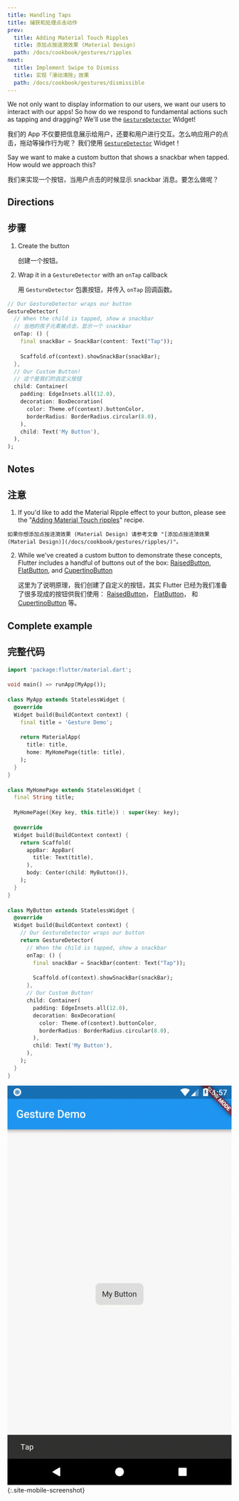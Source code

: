 ```yaml
---
title: Handling Taps
title: 捕获和处理点击动作
prev:
  title: Adding Material Touch Ripples
  title: 添加点按涟漪效果 (Material Design)
  path: /docs/cookbook/gestures/ripples
next:
  title: Implement Swipe to Dismiss
  title: 实现「滑动清除」效果
  path: /docs/cookbook/gestures/dismissible
---
```


We not only want to display information to our users, we want our users to
interact with our apps! So how do we respond to fundamental actions such as
tapping and dragging? We'll use the
[`GestureDetector`]({{site.api}}/flutter/widgets/GestureDetector-class.html)
Widget!

我们的 App 不仅要把信息展示给用户，还要和用户进行交互。怎么响应用户的点击，拖动等操作行为呢？ 我们使用
[`GestureDetector`]({{site.api}}/flutter/widgets/GestureDetector-class.html)
Widget！

Say we want to make a custom button that shows a snackbar when tapped. How would
we approach this?

我们来实现一个按钮，当用户点击的时候显示 snackbar 消息。要怎么做呢？

## Directions
## 步骤

  1. Create the button
	  
	  创建一个按钮。
	  
  2. Wrap it in a `GestureDetector` with an `onTap` callback
 
 	  用 `GestureDetector` 包裹按钮，并传入 `onTap` 回调函数。

<!-- skip -->
```dart
// Our GestureDetector wraps our button
GestureDetector(
  // When the child is tapped, show a snackbar
  // 当他的孩子元素被点击，显示一个 snackbar
  onTap: () {
    final snackBar = SnackBar(content: Text("Tap"));

    Scaffold.of(context).showSnackBar(snackBar);
  },
  // Our Custom Button!
  // 这个是我们的自定义按钮
  child: Container(
    padding: EdgeInsets.all(12.0),
    decoration: BoxDecoration(
      color: Theme.of(context).buttonColor,
      borderRadius: BorderRadius.circular(8.0),
    ),
    child: Text('My Button'),
  ),
);
```

## Notes
## 注意

  1. If you'd like to add the Material Ripple effect to your button, please
  see the "[Adding Material Touch ripples](/docs/cookbook/gestures/ripples/)" recipe.
      
    如果你想添加点按涟漪效果 (Material Design) 请参考文章 "[添加点按涟漪效果 (Material Design)](/docs/cookbook/gestures/ripples/)"。

  2. While we've created a custom button to demonstrate these concepts, Flutter
  includes a handful of buttons out of the box:
  [RaisedButton]({{site.api}}/flutter/material/RaisedButton-class.html),
  [FlatButton]({{site.api}}/flutter/material/FlatButton-class.html),
  and [CupertinoButton]({{site.api}}/flutter/cupertino/CupertinoButton-class.html)
  
     这里为了说明原理，我们创建了自定义的按钮，其实 Flutter 已经为我们准备了很多现成的按钮供我们使用：
  [RaisedButton]({{site.api}}/flutter/material/RaisedButton-class.html)，
  [FlatButton]({{site.api}}/flutter/material/FlatButton-class.html)，
  和 [CupertinoButton]({{site.api}}/flutter/cupertino/CupertinoButton-class.html) 等。


## Complete example
## 完整代码

```dart
import 'package:flutter/material.dart';

void main() => runApp(MyApp());

class MyApp extends StatelessWidget {
  @override
  Widget build(BuildContext context) {
    final title = 'Gesture Demo';

    return MaterialApp(
      title: title,
      home: MyHomePage(title: title),
    );
  }
}

class MyHomePage extends StatelessWidget {
  final String title;

  MyHomePage({Key key, this.title}) : super(key: key);

  @override
  Widget build(BuildContext context) {
    return Scaffold(
      appBar: AppBar(
        title: Text(title),
      ),
      body: Center(child: MyButton()),
    );
  }
}

class MyButton extends StatelessWidget {
  @override
  Widget build(BuildContext context) {
    // Our GestureDetector wraps our button
    return GestureDetector(
      // When the child is tapped, show a snackbar
      onTap: () {
        final snackBar = SnackBar(content: Text("Tap"));

        Scaffold.of(context).showSnackBar(snackBar);
      },
      // Our Custom Button!
      child: Container(
        padding: EdgeInsets.all(12.0),
        decoration: BoxDecoration(
          color: Theme.of(context).buttonColor,
          borderRadius: BorderRadius.circular(8.0),
        ),
        child: Text('My Button'),
      ),
    );
  }
}
```

![Handling Taps Demo](/images/cookbook/handling-taps.gif){:.site-mobile-screenshot}
